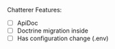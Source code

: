 Chatterer Features:
- [ ] ApiDoc
- [ ] Doctrine migration inside
- [ ] Has configuration change (.env)
